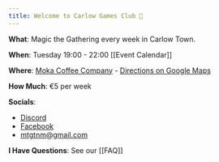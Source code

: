 ```yaml
---
title: Welcome to Carlow Games Club 👋
---
```


**What**: Magic the Gathering every week in Carlow Town. 

**When**: Tuesday 19:00 - 22:00 [[Event Calendar]]

**Where**: [Moka Coffee Company](https://www.mokacoffeecompany.com/) - [Directions on Google Maps
](https://maps.app.goo.gl/qkxUvLNuhFS4A4No8)

**How Much**: €5 per week

**Socials**:
  - [Discord](https://discord.gg/meCmWbnZMh)
  - [Facebook](https://www.facebook.com/groups/73607047264866)
  - mtgtnm@gmail.com

**I Have Questions**: See our [[FAQ]]
 

